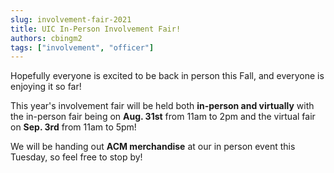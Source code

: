 ```yaml
---
slug: involvement-fair-2021
title: UIC In-Person Involvement Fair!
authors: cbingm2
tags: ["involvement", "officer"]
---
```


Hopefully everyone is excited to be back in person this Fall, and everyone is enjoying it so far!

This year's involvement fair will be held both **in-person and virtually** with the in-person fair being on **Aug. 31st** from 11am to 2pm and the virtual fair on **Sep. 3rd** from 11am to 5pm!

We will be handing out **ACM merchandise** at our in person event this Tuesday, so feel free to stop by!

<!-- truncate -->
